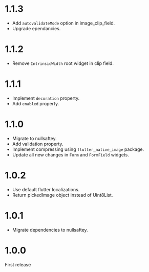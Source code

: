 # 1.1.3

- Add `autovalidateMode` option in image_clip_field.
- Upgrade ependancies.

# 1.1.2

- Remove `IntrinsicWidth` root widget in clip field.

# 1.1.1

- Implement `decoration` property.
- Add `enabled` property.

# 1.1.0

- Migrate to nullsaftey.
- Add validation property.
- Implement compressing using `flutter_native_image` package.
- Update all new changes in `Form` and `FormField` widgets.

# 1.0.2

- Use default flutter localizations.
- Return pickedImage object instead of Uint8List.

# 1.0.1

- Migrate dependencies to nullsaftey.

# 1.0.0

First release
